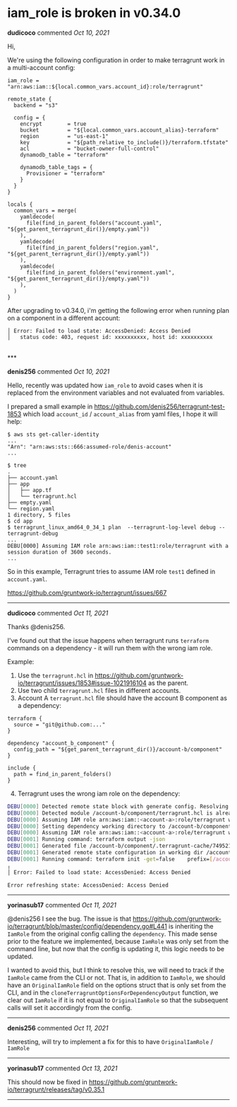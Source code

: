 # iam_role is broken in v0.34.0

**dudicoco** commented *Oct 10, 2021*

Hi,

We're using the following configuration in order to make terragrunt work in a multi-account config:

```hcl
iam_role = "arn:aws:iam::${local.common_vars.account_id}:role/terragrunt"

remote_state {
  backend = "s3"

  config = {
    encrypt        = true
    bucket         = "${local.common_vars.account_alias}-terraform"
    region         = "us-east-1"
    key            = "${path_relative_to_include()}/terraform.tfstate"
    acl            = "bucket-owner-full-control"
    dynamodb_table = "terraform"

    dynamodb_table_tags = {
      Provisioner = "terraform"
    }
  }
}

locals {
  common_vars = merge(
    yamldecode(
      file(find_in_parent_folders("account.yaml", "${get_parent_terragrunt_dir()}/empty.yaml"))
    ),
    yamldecode(
      file(find_in_parent_folders("region.yaml", "${get_parent_terragrunt_dir()}/empty.yaml"))
    ),
    yamldecode(
      file(find_in_parent_folders("environment.yaml", "${get_parent_terragrunt_dir()}/empty.yaml"))
    ),
  )
}
```

After upgrading to v0.34.0, i'm getting the following error when running plan on a component in a different account:
```
│ Error: Failed to load state: AccessDenied: Access Denied
│ 	status code: 403, request id: xxxxxxxxxx, host id: xxxxxxxxxx
```
<br />
***


**denis256** commented *Oct 10, 2021*

Hello, recently was updated how `iam_role` to avoid cases when it is replaced from the environment variables and not evaluated from variables.

I prepared a small example in https://github.com/denis256/terragrunt-test-1853 which load `account_id` / `account_alias` from yaml files, I hope it will help:

```
$ aws sts get-caller-identity
...
"Arn": "arn:aws:sts::666:assumed-role/denis-account"
...

$ tree
.
├── account.yaml
├── app
│   ├── app.tf
│   └── terragrunt.hcl
├── empty.yaml
└── region.yaml
1 directory, 5 files
$ cd app
$ terragrunt_linux_amd64_0_34_1 plan  --terragrunt-log-level debug --terragrunt-debug
...
DEBU[0000] Assuming IAM role arn:aws:iam::test1:role/terragrunt with a session duration of 3600 seconds. 
...
```
So in this example, Terragrunt tries to assume IAM role `test1` defined in `account.yaml`.

https://github.com/gruntwork-io/terragrunt/issues/667
***

**dudicoco** commented *Oct 11, 2021*

Thanks @denis256.

I've found out that the issue happens when terragrunt runs `terraform` commands on a dependency - it will run them with the wrong iam role.

Example: 
1. Use the `terragrunt.hcl` in https://github.com/gruntwork-io/terragrunt/issues/1853#issue-1021916104 as the parent.
2. Use two child `terragrunt.hcl` files in different accounts.
3. Account A `terragrunt.hcl` file should have the account B component as a dependency:
```hcl
terraform {
  source = "git@github.com:..."
}

dependency "account_b_component" {
  config_path = "${get_parent_terragrunt_dir()}/account-b/component"
}

include {
  path = find_in_parent_folders()
}
```
4. Terragrunt uses the wrong iam role on the dependency:
```sh
DEBU[0000] Detected remote state block with generate config. Resolving dependency by pulling remote state.  prefix=[/account-b/component]
DEBU[0000] Detected module /account-b/component/terragrunt.hcl is already init-ed. Retrieving outputs directly from working directory.  prefix=[/account-b/component]
DEBU[0000] Assuming IAM role arn:aws:iam::<account-a>:role/terragrunt with a session duration of 3600 seconds.  prefix=[/account-b/component]
DEBU[0000] Setting dependency working directory to /account-b/component/.terragrunt-cache/749521149  prefix=[/account-b/component]
DEBU[0000] Assuming IAM role arn:aws:iam::<account-a>:role/terragrunt with a session duration of 3600 seconds.  prefix=[/account-b/component]
DEBU[0001] Running command: terraform output -json      
DEBU[0001] Generated file /account-b/component/.terragrunt-cache/749521149/backend.tf.  prefix=[/account-b/component]
DEBU[0001] Generated remote state configuration in working dir /account-b/component/.terragrunt-cache/749521149  prefix=[/account-b/component]
DEBU[0001] Running command: terraform init -get=false    prefix=[/account-b/component]
╷
│ Error: Failed to load state: AccessDenied: Access Denied

Error refreshing state: AccessDenied: Access Denied
```

***

**yorinasub17** commented *Oct 11, 2021*

@denis256 I see the bug. The issue is that https://github.com/gruntwork-io/terragrunt/blob/master/config/dependency.go#L441 is inheriting the `IamRole` from the original config calling the `dependency`. This made sense prior to the feature we implemented, because `IamRole` was only set from the command line, but now that the config is updating it, this logic needs to be updated.

I wanted to avoid this, but I think to resolve this, we will need to track if the `IamRole` came from the CLI or not. That is, in addition to `IamRole`, we should have an `OriginalIamRole` field on the options struct that is only set from the CLI, and in the `cloneTerragruntOptionsForDependencyOutput` function, we clear out `IamRole` if it is not equal to `OriginalIamRole` so that the subsequent calls will set it accordingly from the config.
***

**denis256** commented *Oct 11, 2021*

Interesting, will try to implement a fix for this to have `OriginalIamRole` / `IamRole`
***

**yorinasub17** commented *Oct 13, 2021*

This should now be fixed in https://github.com/gruntwork-io/terragrunt/releases/tag/v0.35.1
***

